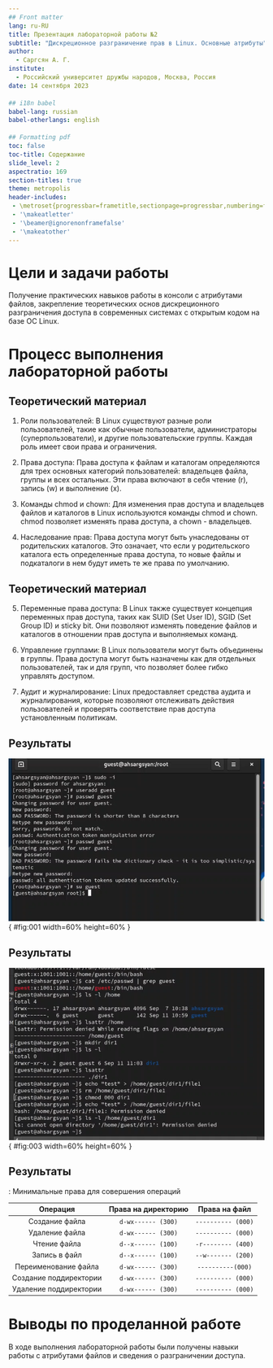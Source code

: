 ```yaml
---
## Front matter
lang: ru-RU
title: Презентация лабораторной работы №2
subtitle: "Дискреционное разграничение прав в Linux. Основные атрибуты"
author:
  - Саргсян А. Г.
institute:
  - Российский университет дружбы народов, Москва, Россия
date: 14 сентября 2023

## i18n babel
babel-lang: russian
babel-otherlangs: english

## Formatting pdf
toc: false
toc-title: Содержание
slide_level: 2
aspectratio: 169
section-titles: true
theme: metropolis
header-includes:
 - \metroset{progressbar=frametitle,sectionpage=progressbar,numbering=fraction}
 - '\makeatletter'
 - '\beamer@ignorenonframefalse'
 - '\makeatother'
---
```


# Цели и задачи работы


Получение практических навыков работы в консоли с атрибутами файлов, закрепление теоретических основ дискреционного разграничения доступа в современных системах 
с открытым кодом на базе ОС Linux.


# Процесс выполнения лабораторной работы

## Теоретический материал 

1. Роли пользователей: В Linux существуют разные роли пользователей, такие как обычные пользователи, администраторы (суперпользователи), и другие пользовательские группы. Каждая роль имеет свои права и ограничения.

2. Права доступа: Права доступа к файлам и каталогам определяются для трех основных категорий пользователей: владельцев файла, группы и всех остальных. Эти права включают в себя чтение (r), запись (w) и выполнение (x).

3. Команды chmod и chown: Для изменения прав доступа и владельцев файлов и каталогов в Linux используются команды chmod и chown. chmod позволяет изменять права доступа, а chown - владельцев.

4. Наследование прав: Права доступа могут быть унаследованы от родительских каталогов. Это означает, что если у родительского каталога есть определенные права доступа, то новые файлы и подкаталоги в нем будут иметь те же права по умолчанию.


## Теоретический материал 

5. Переменные права доступа: В Linux также существует концепция переменных прав доступа, таких как SUID (Set User ID), SGID (Set Group ID) и sticky bit. Они позволяют изменять поведение файлов и каталогов в отношении прав доступа и выполняемых команд.

6. Управление группами: В Linux пользователи могут быть объединены в группы. Права доступа могут быть назначены как для отдельных пользователей, так и для групп, что позволяет более гибко управлять доступом.

7. Аудит и журналирование: Linux предоставляет средства аудита и журналирования, которые позволяют отслеживать действия пользователей и проверять соответствие прав доступа установленным политикам.


## Результаты

![создание пользователя](image/lab2_1.png){ #fig:001 width=60% height=60% }


## Результаты

![изменение прав](image/lab2_3.png){ #fig:003 width=60% height=60% }

## Результаты

: Минимальные права для совершения операций 

|Операция|Права на директорию|Права на файл|
|:---:|:---:|:---:|
|Создание файла|```d-wx------ (300)```|```---------- (000)```|	    
|Удаление файла|```d-wx------ (300)```|```---------- (000)```|
|Чтение файла|```d--x------ (100)```|```-r-------- (400)```|
|Запись в файл|```d--x------ (100)```|```--w------- (200)```|
|Переименование файла|```d-wx------ (300)```|```----------(000)```|
|Создание поддиректории|```d-wx------ (300)```|```---------- (000)```|
|Удаление поддиректории|```d-wx------ (300)```|```---------- (000)```|


# Выводы по проделанной работе

В ходе выполнения лабораторной работы были получены навыки работы с атрибутами файлов и сведения о разграничении доступа.


